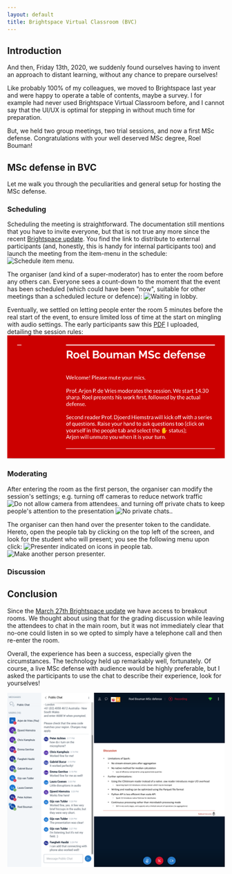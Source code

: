 ```yaml
---
layout: default
title: Brightspace Virtual Classroom (BVC)
---
```


## Introduction

And then, Friday 13th, 2020, we suddenly found ourselves having to invent an approach to distant learning,
without any chance to prepare ourselves!

Like probably 100% of my colleagues, we moved to Brightspace last year and were happy to operate a table of contents,
maybe a survey. I for example had never used Brightspace Virtual Classroom before, and I cannot say that the UI/UX 
is optimal for stepping in without much time for preparation.

But, we held two group meetings, two trial sessions, and now a first MSc defense.
Congratulations with your well deserved MSc degree, Roel Bouman!

## MSc defense in BVC

Let me walk you through the peculiarities and general setup for hosting the MSc defense.

### Scheduling

Scheduling the meeting is straightforward. The documentation still mentions that you have to invite everyone, but that
is not true any more since the recent [Brightspace update][update]. You find the link to distribute to external participants
(and, honestly, this is handy for internal participants too) and launch the meeting from the item-menu in the schedule:
![][item-menu-schedule]

The organiser (and kind of a super-moderator) has to enter the room before any others can. 
Everyone sees a count-down to the moment that the event has been scheduled (which could have been "now", suitable for 
other meetings than a scheduled lecture or defence):
![][enter-meeting-room]

Eventually, we settled on letting people enter the room 5 minutes before the real start of the event, to ensure limited
loss of time at the start on mingling with audio settings. The early participants saw this [PDF](roel-msc-welcome.pdf)
I uploaded, detailing the session rules:
![Welcome slide][welcome]

### Moderating

After entering the room as the first person, the organiser can modify the session's settings; e.g. turning off cameras 
to reduce network traffic ![][no-cam] and turning off private chats to keep people's attention to the presentation 
![][no-priv-chat].

The organiser can then hand over the presenter token to the candidate. Hereto, open the people tab by clicking on the 
top left of the screen, and look for the student who will present; you see the following menu upon click:
![][moderator-presenter]
![][presenter]

### Discussion


## Conclusion

Since the [March 27th Brightspace update][update] we have access to breakout rooms. We thought about using that for 
the grading discussion while leaving the attendees to chat in the main room, but it was not immediately clear that
no-one could listen in so we opted to simply have a telephone call and then re-enter the room.

Overall, the experience has been a success, especially given the circumstances. The technology held up remarkably well, 
fortunately. Of course, a live MSc defense with audience would be highly preferable, but I asked the participants to 
use the chat to describe their experience, look for yourselves!

![BVC screenshot][overview]

[welcome]:               roel-msc-welcome.png                        "Welcome to the session."
[overview]:              BVC-overview.png                            "Brightspace Virtual Classroom during defense."
[item-menu-schedule]:    BVC-item-menu-schedule.png                  "Schedule item menu."
[enter-meeting-room]:    BVC-lobby-enter-meeting-room-in-9-min.png   "Waiting in lobby."
[moderator-presenter]:   BVC-make-moderator-or-presenter.png         "Presenter indicated on icons in people tab."
[presenter]:             BVC-presenter.png                           "Make another person presenter."
[no-cam]:                BVC-settings-no-camera.png                  "Do not allow camera from attendees."
[no-priv-chat]:          BVC-settings-no-priv-chat.png               "No private chats."
[upload-etc]:            BVC-upload-poll-muteAll.png                 "Upload PDF etc."

[update]: https://ru-werkinstructies.screenstepslive.com/s/Teacher/m/84405/l/1223105-what-s-new-march-2020 "Update 27/3/2020"
